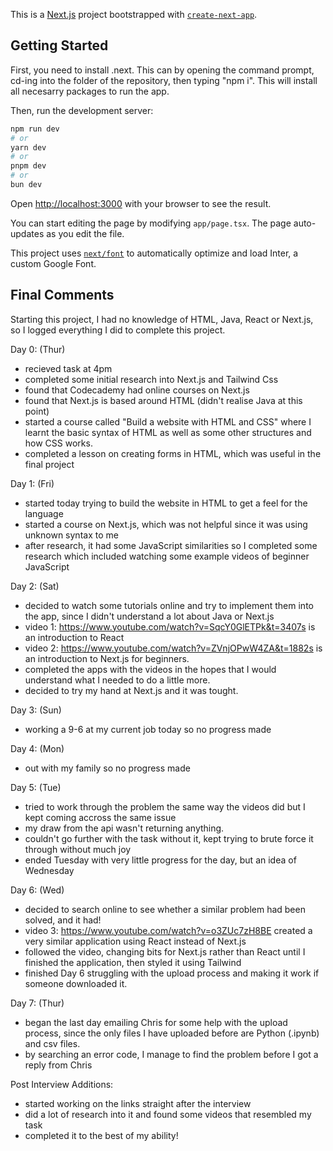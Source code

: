 This is a [Next.js](https://nextjs.org/) project bootstrapped with [`create-next-app`](https://github.com/vercel/next.js/tree/canary/packages/create-next-app).

## Getting Started

First, you need to install .next. This can by opening the command prompt, cd-ing into the folder of the repository, then typing "npm i". This will install all necesarry packages to run the app.

Then, run the development server:

```bash
npm run dev
# or
yarn dev
# or
pnpm dev
# or
bun dev
```

Open [http://localhost:3000](http://localhost:3000) with your browser to see the result.

You can start editing the page by modifying `app/page.tsx`. The page auto-updates as you edit the file.

This project uses [`next/font`](https://nextjs.org/docs/basic-features/font-optimization) to automatically optimize and load Inter, a custom Google Font.

## Final Comments
Starting this project, I had no knowledge of HTML, Java, React or Next.js, so I logged everything I did to complete this project.

Day 0: (Thur)
- recieved task at 4pm
- completed some initial research into Next.js and Tailwind Css
- found that Codecademy had online courses on Next.js
- found that Next.js is based around HTML (didn't realise Java at this point)
- started a course called "Build a website with HTML and CSS" where I learnt the basic syntax of HTML as well as some other structures and how CSS works.
- completed a lesson on creating forms in HTML, which was useful in the final project

Day 1: (Fri)
- started today trying to build the website in HTML to get a feel for the language
- started a course on Next.js, which was not helpful since it was using unknown syntax to me
- after research, it had some JavaScript similarities so I completed some research which included watching some example videos of beginner JavaScript

Day 2: (Sat)
- decided to watch some tutorials online and try to implement them into the app, since I didn't understand a lot about Java or Next.js
- video 1: https://www.youtube.com/watch?v=SqcY0GlETPk&t=3407s is an introduction to React
- video 2: https://www.youtube.com/watch?v=ZVnjOPwW4ZA&t=1882s is an introduction to Next.js for beginners.
- completed the apps with the videos in the hopes that I would understand what I needed to do a little more.
- decided to try my hand at Next.js and it was tought.

Day 3: (Sun)
- working a 9-6 at my current job today so no progress made

Day 4: (Mon)
- out with my family so no progress made

Day 5: (Tue)
- tried to work through the problem the same way the videos did but I kept coming accross the same issue
- my draw from the api wasn't returning anything. 
- couldn't go further with the task without it, kept trying to brute force it through without much joy
- ended Tuesday with very little progress for the day, but an idea of Wednesday

Day 6: (Wed)
- decided to search online to see whether a similar problem had been solved, and it had! 
- video 3: https://www.youtube.com/watch?v=o3ZUc7zH8BE created a very similar application using React instead of Next.js
- followed the video, changing bits for Next.js rather than React until I finished the application, then styled it using Tailwind
- finished Day 6 struggling with the upload process and making it work if someone downloaded it.

Day 7: (Thur)
- began the last day emailing Chris for some help with the upload process, since the only files I have uploaded before are Python (.ipynb) and csv files.
- by searching an error code, I manage to find the problem before I got a reply from Chris

Post Interview Additions:
- started working on the links straight after the interview
- did a lot of research into it and found some videos that resembled my task
- completed it to the best of my ability!
